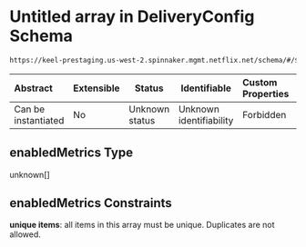 # Untitled array in DeliveryConfig Schema

```txt
https://keel-prestaging.us-west-2.spinnaker.mgmt.netflix.net/schema/#/$defs/HealthSpec/properties/enabledMetrics
```




| Abstract            | Extensible | Status         | Identifiable            | Custom Properties | Additional Properties | Access Restrictions | Defined In                                                    |
| :------------------ | ---------- | -------------- | ----------------------- | :---------------- | --------------------- | ------------------- | ------------------------------------------------------------- |
| Can be instantiated | No         | Unknown status | Unknown identifiability | Forbidden         | Allowed               | none                | [keel.schema.json\*](keel.schema.json "open original schema") |

## enabledMetrics Type

unknown\[]

## enabledMetrics Constraints

**unique items**: all items in this array must be unique. Duplicates are not allowed.
